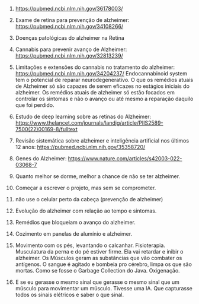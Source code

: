 1) https://pubmed.ncbi.nlm.nih.gov/36178003/
2) Exame de retina para prevenção de alzheimer: https://pubmed.ncbi.nlm.nih.gov/34108266/
3) Doenças patológicas do alzheimer na Retina
4) Cannabis para prevenir avanço de Alzheimer: https://pubmed.ncbi.nlm.nih.gov/32813239/
5) Limitações e extensões do cannabis no tratamento do alzheimer: https://pubmed.ncbi.nlm.nih.gov/34204237/
Endocannabinoid system tem o potencial de reparar neurodegenerativo. O que os remédios atuais de Alzheimer só são capazes de serem eficazes no estágios iniciais do alzheimer. Os remédios atuais de alzheimer só estão focados em controlar os sintomas e não o avanço ou até mesmo a reparação daquilo que foi perdido.
6) Estudo de deep learning sobre as retinas do Alzheimer: https://www.thelancet.com/journals/landig/article/PIIS2589-7500(22)00169-8/fulltext
7) Revisão sistemática sobre alzheimer e inteligência artificial nos últimos 12 anos: https://pubmed.ncbi.nlm.nih.gov/35358720/
8) Genes do Alzheimer: https://www.nature.com/articles/s42003-022-03068-7
9) Quanto melhor se dorme, melhor a chance de não se ter alzheimer.
11) Começar a escrever o projeto, mas sem se comprometer.
12) não use o celular perto da cabeça (prevenção de alzheimer)
13) Evolução do alzheimer com relação ao tempo e sintomas.
14) Remédios que bloqueiam o avanço do alzheimer. 
15) Cozimento em panelas de alumínio e alzheimer.

16) Movimento com os pés, levantando o calcanhar. Fisioterapia. Musculatura da perna e do pé estiver firme. Ela vai retardar e inibir o alzheimer. Os Músculos geram as substâncias que vão combater os antígenos. O sangue é agitado e bombeia pro cérebro, limpa os que são mortas. Como se fosse o Garbage Collection do Java. Oxigenação. 

17) E se eu gerasse o mesmo sinal que gerasse o mesmo sinal que um músculo para movimentar um músculo. Tivesse uma IA. Que capturasse todos os sinais elétricos e saber o que sinal.